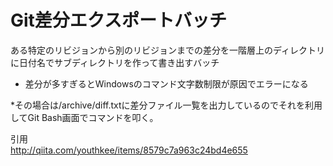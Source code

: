 # Git差分エクスポートバッチ

ある特定のリビジョンから別のリビジョンまでの差分を一階層上のディレクトリに日付名でサブディレクトリを作って書き出すバッチ

* 差分が多すぎるとWindowsのコマンド文字数制限が原因でエラーになる

*その場合は/archive/diff.txtに差分ファイル一覧を出力しているのでそれを利用してGit Bash画面でコマンドを叩く。

引用  
http://qiita.com/youthkee/items/8579c7a963c24bd4e655  